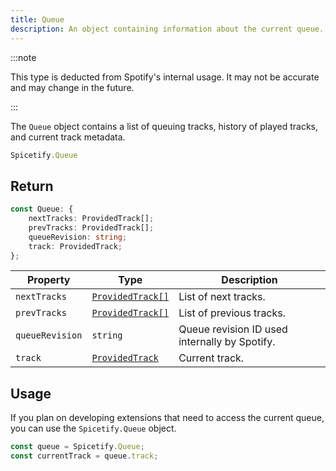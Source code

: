 ```yaml
---
title: Queue
description: An object containing information about the current queue.
---
```


:::note

This type is deducted from Spotify's internal usage. It may not be accurate and may change in the future.

:::

The `Queue` object contains a list of queuing tracks, history of played tracks, and current track metadata.

```ts
Spicetify.Queue
```

## Return

```ts
const Queue: {
    nextTracks: ProvidedTrack[];
    prevTracks: ProvidedTrack[];
    queueRevision: string;
    track: ProvidedTrack;
};
```

| Property | Type | Description |
| --- | --- | --- |
| `nextTracks` | [`ProvidedTrack[]`](/docs/development/api-wrapper/types/provided-track) | List of next tracks. |
| `prevTracks` | [`ProvidedTrack[]`](/docs/development/api-wrapper/types/provided-track) | List of previous tracks. |
| `queueRevision` | `string` | Queue revision ID used internally by Spotify. |
| `track` | [`ProvidedTrack`](/docs/development/api-wrapper/types/provided-track) | Current track. |

## Usage

If you plan on developing extensions that need to access the current queue, you can use the `Spicetify.Queue` object.

```ts
const queue = Spicetify.Queue;
const currentTrack = queue.track;
```
